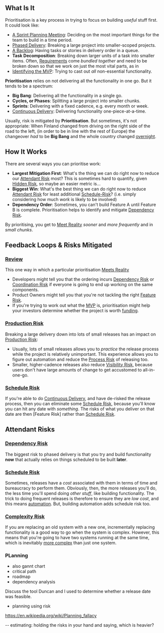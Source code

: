 ## What Is It

Prioritisation is a key process in trying to focus on building _useful_ stuff first.   It could look like:

 - [A Sprint Planning Meeting](Agile): Deciding on the most important things for the team to build in a time period.
 - [Phased Delivery](Waterfall): Breaking a large project into smaller-scoped projects.
 - [A Backlog](Lean): Having tasks or stories in delivery order in a queue.
 - **Task Decomposition**:  Breaking down larger units of a task into smaller items.  Often, [Requirements](Requirements-Capture) come _bundled together_ and need to be broken down so that we work on just the most vital parts, as in
 - [Identifying the MVP](): Trying to cast out _all_ non-essential functionality.    
 
**Prioritisation** relies on not delivering all the functionality in one go.  But it tends to be a spectrum:

- **Big Bang**:  Delivering all the functionality in a single go.
- **Cycles, or Phases**:  Splitting a large project into smaller chunks.
- **Sprints**: Delivering with a fixed cadence, e.g. every month or week.
- [Continuous Delivery](Continous-Delivery): Delivering functionality one-piece-at-a-time.

Usually, risk is mitigated by **Prioritisation**.  But sometimes, it's not appropriate:  When Finland changed from driving on the right side of the road to the left, (in order to be in line with the rest of Europe) the changeover _had_ to be **Big Bang** and the whole country changed [overnight]().

## How It Works

There are several ways you can prioritise work:

- **Largest Mitigation First**:  What's the thing we can do right now to reduce our [Attendant Risk](Attendant-Risk) most?  This is sometimes hard to quantify, given [Hidden Risk](Attendant-Risk), so maybe an easier metric is...
- **Biggest Win**:  What's the best thing we can do right now to reduce [Attendant Risk](Attendant-Risk) for least additional [Schedule-Risk](Schedule-Risk)?  (i.e. simply considering how much *work* is likely to be involved)
- **Dependency Order**:  Sometimes, you can't build Feature A until Feature B is complete.   Prioritisation helps to identify and mitigate [Dependency Risk](Dependency-Risk).

By prioritising, you get to [Meet Reality](Meeting-Reality) _sooner_ and _more frequently_ and in _small chunks_.

## Feedback Loops & Risks Mitigated

### [Review](Sign-Off) 

This one way in which a particular prioritisation [Meets Reality](Meeting-Reality)

- Developers might tell you that the ordering incurs [Dependency Risk](Dependency-Risk) or [Coordination Risk](Coordination-Risk) if everyone is going to end up working on the same components.
- Product Owners might tell you that you're not tackling the right [Feature Risk](Feature-Risk).
- If you're trying to work out what the [MVP]() is, prioritisation might help your investors determine whether the project is worth [funding](Schedule-Risk).

### [Production Risk](Production-Risk)

Breaking a large delivery down into lots of small releases has an impact on [Production Risk](Production-Risk):

 - Usually, lots of small releases allows you to _practice_ the release process while the project is relatively unimportant.  This experience allows you to figure out automation and reduce the [Process Risk](Process-Risk) of releasing too.
 - Smaller, higher-cadence releases also reduce [Visibility Risk](Visibility-Risk), because users don't have large amounts of change to get accustomed to all-in-one-go.   
 
### [Schedule Risk](Schedule-Risk)

If you're able to do [Continuous Delivery](DevOps), and have de-risked the release process, then you can eliminate some [Schedule Risk](Schedule-Risk), because you'll know you can hit any date with _something_.  The risks of what you deliver on that date are then [Feature Risk] rather than [Schedule Risk](Schedule-Risk).

## Attendant Risks

### [Dependency Risk](Dependency-Risk)

The biggest risk to phased delivery is that you try and build functionality **now** that actually relies on things scheduled to be built **later**.  

### [Schedule Risk](Schedule-Risk)

Sometimes, releases have a _cost_ associated with them in terms of time and bureaucracy to perform them.   Obviously, then, the more releases you'll do, the less time you'll spend doing _other stuff_, like building functionality.   The trick to doing frequent releases is therefore to ensure they are _low cost_, and this means [automation](DevOps).   But, building automation adds schedule risk too.

### [Complexity Risk](Complexity-Risk)

If you are replacing an old system with a new one, incrementally replacing functionality is a good way to go when the system is complex.  However, this means that you're going to have two systems running at the same time, which is inevitably [more complex](Complexity-Risk) than just one system.  



### PLanning

- also  gannt chart
- critical path
- roadmap
- dependency analysis

Discuss the tool Duncan and I used to determine whether a release date was feasible.

- planning using risk

https://en.wikipedia.org/wiki/Planning_fallacy

-- estimating:  holding the risks in your hand and saying, which is heavier?